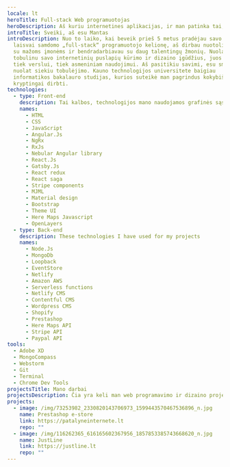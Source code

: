 ```yaml
---
locale: lt
heroTitle: Full-stack Web programuotojas
heroDescription: Aš kuriu internetines aplikacijas, ir man patinka tai, ką darau
introTitle: Sveiki, aš esu Mantas
introDescription: Nuo to laiko, kai beveik prieš 5 metus pradėjau savo kaip
  laisvai samdomo „full-stack“ programuotojo kelionę, aš dirbau nuotolinį darbą
  su mažoms įmonėms ir bendradarbiavau su daug talentingų žmonių. Nuolat
  tobulinu savo internetinių puslapių kūrimo ir dizaino įgūdžius, juos pritaikau
  tiek verslui, tiek asmeniniam naudojimui. Aš pasitikiu savimi, esu smalsus ir
  nuolat siekiu tobulėjimo. Kauno technologijos universitete baigiau
  informatikos bakalauro studijas, kurios suteikė man pagrindus kokybiškai ir
  kryptingai dirbti.
technologies:
  - type: Front-end
    description: Tai kalbos, technologijos mano naudojamos grafinės sąsajos kūrimo procese
    names:
      - HTML
      - CSS
      - JavaScript
      - Angular.Js
      - NgRx
      - RxJs
      - Nebular Angular library
      - React.Js
      - Gatsby.Js
      - React redux
      - React saga
      - Stripe components
      - MJML
      - Material design
      - Bootstrap
      - Theme UI
      - Here Maps Javascript
      - OpenLayers
  - type: Back-end
    description: These technologies I have used for my projects
    names:
      - Node.Js
      - MongoDb
      - Loopback
      - EventStore
      - Netlify
      - Amazon AWS
      - Serverless functions
      - Netlify CMS
      - Contentful CMS
      - Wordpress CMS
      - Shopify
      - Prestashop
      - Here Maps API
      - Stripe API
      - Paypal API
tools:
  - Adobe XD
  - MongoCompass
  - Webstorm
  - Git
  - Terminal
  - Chrome Dev Tools
projectsTitle: Mano darbai
projectsDescription: Čia yra keli man web programavimo ir dizaino projektai.
projects:
  - image: /img/73253982_2330820143706973_1599443570467536896_n.jpg
    name: Prestashop e-store
    link: https://patalyneinternete.lt
    repo: ""
  - image: /img/116262365_616165602367956_1857853385743668620_n.jpg
    name: JustLine
    link: https://justline.lt
    repo: ""
---
```

